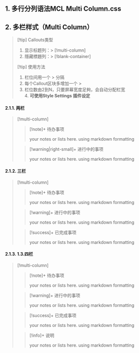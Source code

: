## 1. 多行分列语法MCL Multi Column.css
## 2. 多栏样式（Multi Column）

> [!tip] Callouts类型  
> 1. 显示标题列：> [!multi-column]  
> 2. 隱藏標題列：> [!blank-container]
> 
> [!tip] 使用方法  
> 1. 栏位间用一个 > 分隔  
> 2. 每个Callout区块多增加一个 >  
> 3. 栏位数由2到N，只要屏幕宽度足夠，会自动分配栏宽  
> 4. **可使用Style Settings 插件设定**

#### 2.1.1. 两栏

> [!multi-column]
>
>> [!note]+ 待办事项
>>
>> your notes or lists here. using markdown formatting
>
>> [!warning|right-small]+ 进行中的事项
>>
>> your notes or lists here. using markdown formatting

#### 2.1.2. 三栏

> [!multi-column]
>
>> [!note]+ 待办事项
>>
>> your notes or lists here. using markdown formatting
>
>> [!warning]+ 进行中的事项
>>
>> your notes or lists here. using markdown formatting
>
>> [!success]+ 已完成事项
>>
>> your notes or lists here. using markdown formatting

#### 2.1.3. 1.3.四栏

> [!multi-column]
>
>> [!note]+ 待办事项
>>
>> your notes or lists here. using markdown formatting
>
>> [!warning]+ 进行中的事项
>>
>> your notes or lists here. using markdown formatting
>
>> [!success]+ 已完成事项
>>
>> your notes or lists here. using markdown formatting
>
>> [!info]+ 说明
>>
>> your notes or lists here. using markdown formatting



